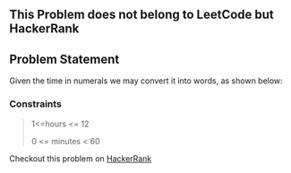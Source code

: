 ﻿## This Problem does not belong to LeetCode but HackerRank

## Problem Statement

Given the time in numerals we may convert it into words, as shown below:

### Constraints

> 1<=hours <= 12
>
> 0 <= minutes < 60

Checkout this problem on [HackerRank](https://www.hackerrank.com/challenges/the-time-in-words/problem)
